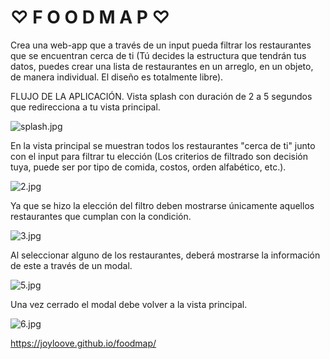 # ♡ F O O D M A P ♡

Crea una web-app que a través de un input pueda filtrar los restaurantes que se encuentran cerca de ti (Tú decides la estructura que tendrán tus datos, puedes crear una lista de restaurantes en un arreglo, en un objeto, de manera individual. El diseño es totalmente libre).

FLUJO DE LA APLICACIÓN.
Vista splash con duración de 2 a 5 segundos que redirecciona a tu vista principal.

![splash.jpg](assets/images/splash.jpg)

En la vista principal se muestran todos los restaurantes "cerca de ti" junto con el input para filtrar tu elección (Los criterios de filtrado son decisión tuya, puede ser por tipo de comida, costos, orden alfabético, etc.).

![2.jpg](assets/images/2.jpg)

Ya que se hizo la elección del filtro deben mostrarse únicamente aquellos restaurantes que cumplan con la condición.

![3.jpg](assets/images/3.jpg)

Al seleccionar alguno de los restaurantes, deberá mostrarse la información de este a través de un modal.

![5.jpg](assets/images/5.jpg)

Una vez cerrado el modal debe volver a la vista principal.

![6.jpg](assets/images/6.jpg)

 https://joyloove.github.io/foodmap/
